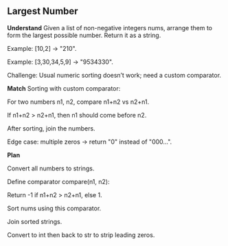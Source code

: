 ## Largest Number
**Understand**
Given a list of non-negative integers nums, arrange them to form the largest possible number. Return it as a string.

Example: [10,2] → "210".

Example: [3,30,34,5,9] → "9534330".

Challenge: Usual numeric sorting doesn’t work; need a custom comparator.

**Match**
Sorting with custom comparator:

For two numbers n1, n2, compare n1+n2 vs n2+n1.

If n1+n2 > n2+n1, then n1 should come before n2.

After sorting, join the numbers.

Edge case: multiple zeros → return "0" instead of "000...".

**Plan**

Convert all numbers to strings.

Define comparator compare(n1, n2):

Return -1 if n1+n2 > n2+n1, else 1.

Sort nums using this comparator.

Join sorted strings.

Convert to int then back to str to strip leading zeros.